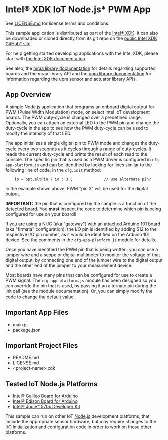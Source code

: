 Intel® XDK IoT Node.js* PWM App
===============================
See [LICENSE.md](LICENSE.md) for license terms and conditions.

This sample application is distributed as part of the
[Intel® XDK](http://xdk.intel.com). It can also be downloaded
or cloned directly from its git repo on the
[public Intel XDK GitHub\* site](https://github.com/gomobile).

For help getting started developing applications with the
Intel XDK, please start with
[the Intel XDK documentation](https://software.intel.com/en-us/xdk/docs).

See also, the
[mraa library documentation](https://iotdk.intel.com/docs/master/mraa/index.html)
for details regarding supported boards and the mraa library API and the
[upm library documentation](https://iotdk.intel.com/docs/master/upm/) for
information regarding the upm sensor and actuator library APIs.

App Overview
------------
A simple Node.js application that programs an onboard digital output for
PWM (Pulse Width Modulation) mode, on select Intel IoT development boards.
The PWM duty-cycle is changed over a predefined range. Optionally, you
can attach an external LED to the PWM pin and change the duty-cycle in the
app to see how the PWM duty-cycle can be used to modify the intensity of
that LED.

The app initializes a single digital pin to PWM mode and changes the duty-cycle
every two seconds as it cycles through a range of duty-cycles. It reads the
current duty-cycle and prints the result of each read to the console. The
specific pin that is used as a PWM driver is configured in `cfg-app-platform.js`
and can be identified by looking for lines similar to the following line of
code, in the `cfg.init` method:

~~~~~~~~~~~~~~~~~~~~~~~~~~~~~~~~~~~~~~~~~~~~~~~~~~~~~~~~~~~~~~~~~~~~~~~~~~~~~~~~
    io = opt.altPin ? io : 3 ;              // use alternate pin?
~~~~~~~~~~~~~~~~~~~~~~~~~~~~~~~~~~~~~~~~~~~~~~~~~~~~~~~~~~~~~~~~~~~~~~~~~~~~~~~~

In the example shown above, PWM "pin 3" will be used for the digital output.

**IMPORTANT:** the pin that is configured by the sample is a function of the
detected board. You **must** inspect the code to determine which pin is being
configured for use on your board!!

If you are using a NUC (aka "gateway") with an attached Arduino 101 board (aka
"firmata" configuration), the I/O pin is identified by adding 512 to the
respective I/O pin number, as it would be identified on the Arduino 101
device. See the comments in the `cfg-app-platform.js` module for details.

Once you have identified the PWM pin that is being written, you can use a jumper
wire and a scope or digital multimeter to monitor the voltage of that digital
output, by connecting one end of the jumper wire to the digital output and the
other end of the jumper to your measurement device.

Most boards have many pins that can be configured for use to create a PWM signal.
The `cfg-app-platform.js` module has been designed so you can override the pin
that is used, by passing it an alternate pin during the init call (see the module
documentation). Or, you can simply modify the code to change the default value.

Important App Files
-------------------
* main.js
* package.json

Important Project Files
-----------------------
* README.md
* LICENSE.md
* \<project-name\>.xdk

Tested IoT Node.js Platforms
----------------------------
* [Intel® Galileo Board for Arduino](http://intel.com/galileo)
* [Intel® Edison Board for Arduino](http://intel.com/edison)
* [Intel® Joule™ 570x Developer Kit](http://intel.com/joule)

This sample can run on other IoT [Node.js](http://nodejs.org) development
platforms, that include the appropriate sensor hardware, but may require
changes to the I/O initialization and configuration code in order to work on
those other platforms.
